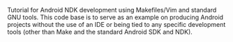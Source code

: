 Tutorial for Android NDK development using Makefiles/Vim and standard GNU tools.  This code base is to serve as an example on producing Android projects without the use of an IDE or being tied to any specific development tools (other than Make and the standard Android SDK and NDK).